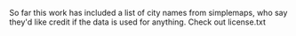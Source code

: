 So far this work has included a list of city names from simplemaps, who say they'd like credit if the data is used for anything. Check out license.txt
